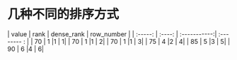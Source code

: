 # 几种不同的排序方式

| value | rank | dense_rank | row_number |
| :-----: | :----: | :-----------:| :-------- :  |
| 70    | 1 |1	|	1|
| 70	| 1	|1	|	2|
| 70	| 1	|1	|	3|
| 75	| 4	|2	|	4|
| 85	| 5	|3	|	5|
| 90	| 6 |4	|	6|

